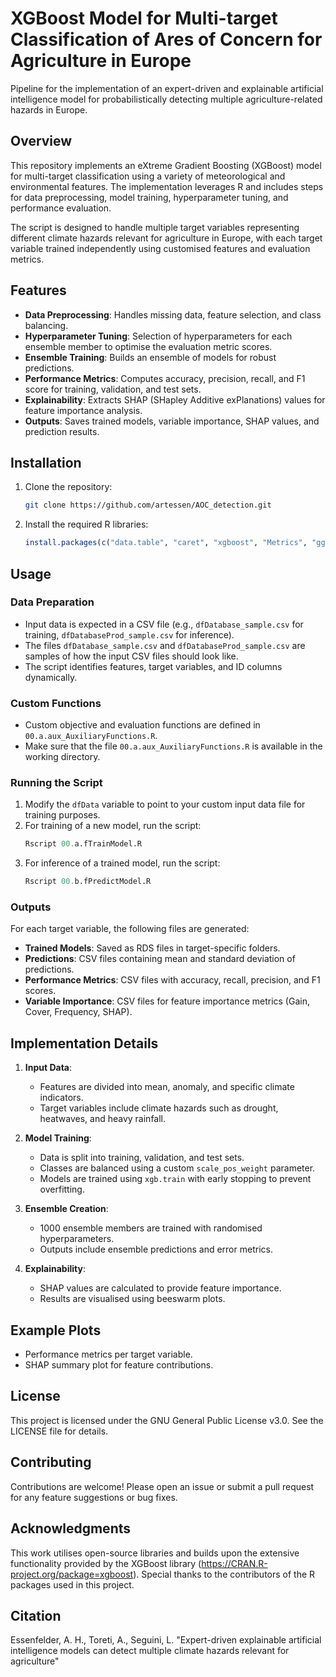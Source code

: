 # XGBoost Model for Multi-target Classification of Ares of Concern for Agriculture in Europe
Pipeline for the implementation of an expert-driven and explainable artificial intelligence model for probabilistically detecting multiple agriculture-related hazards in Europe. 

## Overview
This repository implements an eXtreme Gradient Boosting (XGBoost) model for multi-target classification using a variety of meteorological and environmental features. The implementation leverages R and includes steps for data preprocessing, model training, hyperparameter tuning, and performance evaluation.

The script is designed to handle multiple target variables representing different climate hazards relevant for agriculture in Europe, with each target variable trained independently using customised features and evaluation metrics.

## Features
- **Data Preprocessing**: Handles missing data, feature selection, and class balancing.
- **Hyperparameter Tuning**: Selection of hyperparameters for each ensemble member to optimise the evaluation metric scores.
- **Ensemble Training**: Builds an ensemble of models for robust predictions.
- **Performance Metrics**: Computes accuracy, precision, recall, and F1 score for training, validation, and test sets.
- **Explainability**: Extracts SHAP (SHapley Additive exPlanations) values for feature importance analysis.
- **Outputs**: Saves trained models, variable importance, SHAP values, and prediction results.

## Installation
1. Clone the repository:
   ```bash
   git clone https://github.com/artessen/AOC_detection.git
   ```
2. Install the required R libraries:
   ```R
   install.packages(c("data.table", "caret", "xgboost", "Metrics", "ggplot2", "parallel", "lubridate", "reshape2", "haven", "dplyr", "matrixStats", "tidyverse"))
   ```

## Usage

### Data Preparation
- Input data is expected in a CSV file (e.g., `dfDatabase_sample.csv` for training, `dfDatabaseProd_sample.csv` for inference).
- The files `dfDatabase_sample.csv` and `dfDatabaseProd_sample.csv` are samples of how the input CSV files should look like. 
- The script identifies features, target variables, and ID columns dynamically.

### Custom Functions
- Custom objective and evaluation functions are defined in `00.a.aux_AuxiliaryFunctions.R`.
- Make sure that the file `00.a.aux_AuxiliaryFunctions.R` is available in the working directory.

### Running the Script
1. Modify the `dfData` variable to point to your custom input data file for training purposes.
2. For training of a new model, run the script:
   ```R
   Rscript 00.a.fTrainModel.R
   ```
3. For inference of a trained model, run the script:
   ```R
   Rscript 00.b.fPredictModel.R
   ```

### Outputs
For each target variable, the following files are generated:
- **Trained Models**: Saved as RDS files in target-specific folders.
- **Predictions**: CSV files containing mean and standard deviation of predictions.
- **Performance Metrics**: CSV files with accuracy, recall, precision, and F1 scores.
- **Variable Importance**: CSV files for feature importance metrics (Gain, Cover, Frequency, SHAP).

## Implementation Details
1. **Input Data**: 
   - Features are divided into mean, anomaly, and specific climate indicators.
   - Target variables include climate hazards such as drought, heatwaves, and heavy rainfall.

2. **Model Training**:
   - Data is split into training, validation, and test sets.
   - Classes are balanced using a custom `scale_pos_weight` parameter.
   - Models are trained using `xgb.train` with early stopping to prevent overfitting.

3. **Ensemble Creation**:
   - 1000 ensemble members are trained with randomised hyperparameters.
   - Outputs include ensemble predictions and error metrics.

4. **Explainability**:
   - SHAP values are calculated to provide feature importance.
   - Results are visualised using beeswarm plots.

## Example Plots
- Performance metrics per target variable.
- SHAP summary plot for feature contributions.

## License
This project is licensed under the GNU General Public License v3.0. See the LICENSE file for details.

## Contributing
Contributions are welcome! Please open an issue or submit a pull request for any feature suggestions or bug fixes.

## Acknowledgments
This work utilises open-source libraries and builds upon the extensive functionality provided by the XGBoost library (https://CRAN.R-project.org/package=xgboost). Special thanks to the contributors of the R packages used in this project.

## Citation
Essenfelder, A. H., Toreti, A., Seguini, L. "Expert-driven explainable artificial intelligence models can detect multiple climate hazards relevant for agriculture"
